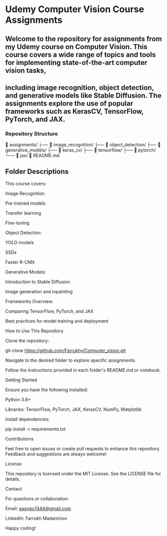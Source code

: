 # Udemy Computer Vision Course Assignments

## Welcome to the repository for assignments from my Udemy course on Computer Vision. This course covers a wide range of topics and tools for implementing state-of-the-art computer vision tasks, 
## including image recognition, object detection, and generative models like Stable Diffusion. The assignments explore the use of popular frameworks such as KerasCV, TensorFlow, PyTorch, and JAX.

### Repository Structure

📂 assignments/
    ├── 📁 image_recognition/
    ├── 📁 object_detection/
    ├── 📁 generative_models/
    ├── 📁 keras_cv/
    ├── 📁 tensorflow/
    ├── 📁 pytorch/
    └── 📁 jax/
📄 README.md

## Folder Descriptions


This course covers:

Image Recognition:

Pre-trained models

Transfer learning

Fine-tuning

Object Detection:

YOLO models

SSDs

Faster R-CNN

Generative Models:

Introduction to Stable Diffusion

Image generation and inpainting

Frameworks Overview:

Comparing TensorFlow, PyTorch, and JAX

Best practices for model training and deployment

How to Use This Repository

Clone the repository:

git clone https://github.com/Farrukhy/Computer_vision.git

Navigate to the desired folder to explore specific assignments.

Follow the instructions provided in each folder's README.md or notebook.

Getting Started

Ensure you have the following installed:

Python 3.8+

Libraries: TensorFlow, PyTorch, JAX, KerasCV, NumPy, Matplotlib

Install dependencies:

pip install -r requirements.txt

Contributions

Feel free to open issues or create pull requests to enhance this repository. Feedback and suggestions are always welcome!

License

This repository is licensed under the MIT License. See the LICENSE file for details.

Contact

For questions or collaboration:

Email: easygo7444@gmail.com

LinkedIn: Farrukh Madaminov

Happy coding!
